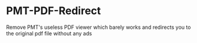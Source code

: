 # PMT-PDF-Redirect
Remove PMT's useless PDF viewer which barely works and redirects you to the original pdf file without any ads
